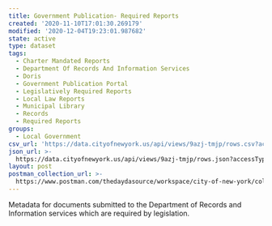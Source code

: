 ```yaml
---
title: Government Publication- Required Reports
created: '2020-11-10T17:01:30.269179'
modified: '2020-12-04T19:23:01.987682'
state: active
type: dataset
tags:
  - Charter Mandated Reports
  - Department Of Records And Information Services
  - Doris
  - Government Publication Portal
  - Legislatively Required Reports
  - Local Law Reports
  - Municipal Library
  - Records
  - Required Reports
groups:
  - Local Government
csv_url: 'https://data.cityofnewyork.us/api/views/9azj-tmjp/rows.csv?accessType=DOWNLOAD'
json_url: >-
  https://data.cityofnewyork.us/api/views/9azj-tmjp/rows.json?accessType=DOWNLOAD
layout: post
postman_collection_url: >-
  https://www.postman.com/thedaydasource/workspace/city-of-new-york/collection/15909983-8b01db24-8ddd-47b6-9a89-e3a64c1df8cf
---
```

Metadata for documents submitted to the Department of Records and Information services which are required by legislation.
